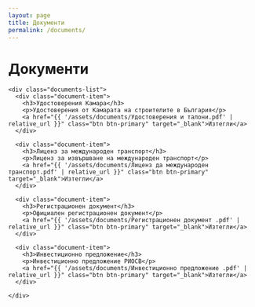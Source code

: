 ```yaml
---
layout: page
title: Документи
permalink: /documents/
---
```


<div class="documents-page">
  <div class="container">
    <h1 class="page-title">Документи</h1>
    
    <div class="documents-list">
      <div class="document-item">
        <h3>Удостоверения Камара</h3>
        <p>Удостоверения от Камарата на строителите в България</p>
        <a href="{{ '/assets/documents/Удостоверения и талони.pdf' | relative_url }}" class="btn btn-primary" target="_blank">Изтегли</a>
      </div>
      
      <div class="document-item">
        <h3>Лиценз за международен транспорт</h3>
        <p>Лиценз за извършване на международен транспорт</p>
        <a href="{{ '/assets/documents/Лиценз да международен транспорт.pdf' | relative_url }}" class="btn btn-primary" target="_blank">Изтегли</a>
      </div>
      
      <div class="document-item">
        <h3>Регистрационен документ</h3>
        <p>Официален регистрационен документ</p>
        <a href="{{ '/assets/documents/Регистрационен документ .pdf' | relative_url }}" class="btn btn-primary" target="_blank">Изтегли</a>
      </div>

      <div class="document-item">
        <h3>Инвестиционно предложение</h3>
        <p>Инвестиционно предложение РИОСВ</p>
        <a href="{{ '/assets/documents/Инвестиционно предложение .pdf' | relative_url }}" class="btn btn-primary" target="_blank">Изтегли</a>
      </div>
      
    </div>
  </div>
</div>
</div>
